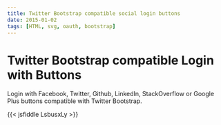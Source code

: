 ```yaml
---
title: Twitter Bootstrap compatible social login buttons
date: 2015-01-02
tags: [HTML, svg, oauth, bootstrap]
---
```


# Twitter Bootstrap compatible Login with Buttons

Login with Facebook, Twitter, Github, LinkedIn, StackOverflow or Google Plus buttons compatible with Twitter Bootstrap.

{{< jsfiddle LsbusxLy >}}
